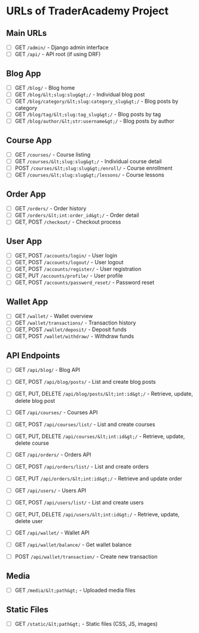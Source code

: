 # URLs of TraderAcademy Project

## Main URLs
- [ ] GET `/admin/` - Django admin interface
- [ ] GET `/api/` - API root (if using DRF)

## Blog App
- [ ] GET `/blog/` - Blog home
- [ ] GET `/blog/&lt;slug:slug&gt;/` - Individual blog post
- [ ] GET `/blog/category/&lt;slug:category_slug&gt;/` - Blog posts by category
- [ ] GET `/blog/tag/&lt;slug:tag_slug&gt;/` - Blog posts by tag
- [ ] GET `/blog/author/&lt;str:username&gt;/` - Blog posts by author

## Course App
- [ ] GET `/courses/` - Course listing
- [ ] GET `/courses/&lt;slug:slug&gt;/` - Individual course detail
- [ ] POST `/courses/&lt;slug:slug&gt;/enroll/` - Course enrollment
- [ ] GET `/courses/&lt;slug:slug&gt;/lessons/` - Course lessons

## Order App
- [ ] GET `/orders/` - Order history
- [ ] GET `/orders/&lt;int:order_id&gt;/` - Order detail
- [ ] GET, POST `/checkout/` - Checkout process

## User App
- [ ] GET, POST `/accounts/login/` - User login
- [ ] GET, POST `/accounts/logout/` - User logout
- [ ] GET, POST `/accounts/register/` - User registration
- [ ] GET, PUT `/accounts/profile/` - User profile
- [ ] GET, POST `/accounts/password_reset/` - Password reset

## Wallet App
- [ ] GET `/wallet/` - Wallet overview
- [ ] GET `/wallet/transactions/` - Transaction history
- [ ] GET, POST `/wallet/deposit/` - Deposit funds
- [ ] GET, POST `/wallet/withdraw/` - Withdraw funds

## API Endpoints
- [ ] GET `/api/blog/` - Blog API
- [ ] GET, POST `/api/blog/posts/` - List and create blog posts
- [ ] GET, PUT, DELETE `/api/blog/posts/&lt;int:id&gt;/` - Retrieve, update, delete blog post

- [ ] GET `/api/courses/` - Courses API
- [ ] GET, POST `/api/courses/list/` - List and create courses
- [ ] GET, PUT, DELETE `/api/courses/&lt;int:id&gt;/` - Retrieve, update, delete course

- [ ] GET `/api/orders/` - Orders API
- [ ] GET, POST `/api/orders/list/` - List and create orders
- [ ] GET, PUT `/api/orders/&lt;int:id&gt;/` - Retrieve and update order

- [ ] GET `/api/users/` - Users API
- [ ] GET, POST `/api/users/list/` - List and create users
- [ ] GET, PUT, DELETE `/api/users/&lt;int:id&gt;/` - Retrieve, update, delete user

- [ ] GET `/api/wallet/` - Wallet API
- [ ] GET `/api/wallet/balance/` - Get wallet balance
- [ ] POST `/api/wallet/transaction/` - Create new transaction

## Media
- [ ] GET `/media/&lt;path&gt;` - Uploaded media files

## Static Files
- [ ] GET `/static/&lt;path&gt;` - Static files (CSS, JS, images)
